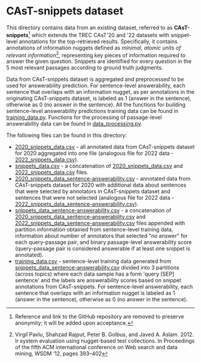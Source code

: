 # CAsT-snippets dataset

This directory contains data from an existing dataset, referred to as **CAsT-snippets**[^1] which extends the TREC CAsT'20 and '22 datasets with snippet-level annotations for the top-retrieved results. Specifically, it contains annotations of information nuggets defined as _minimal, atomic units of relevant information_[^2], representing key pieces of information required to answer the given question. Snippets are identified for every question in the 5 most relevant passages according to ground truth judgments. 

Data from CAsT-snippets dataset is aggregated and preprocessed to be used for answerability prediction. For sentence-level answerability, each sentence that overlaps with an information nugget, as per annotations in the originating CAsT-snippets dataset, is labeled as 1 (answer in the sentence), otherwise as 0 (no answer in the sentence). All the functions for building sentence-level answerability predictions training data can be found in [training_data.py](../../answerability_prediction/sentence_classification/training_data.py). Functions for the processing of passage-level answerability data can be found in [data_processing.py](../../answerability_prediction/utils/data_processing.py).

The following files can be found in this directory:
  - [2020_snippets_data.csv](2020/2020_snippets_data.csv) - all annotated data from CAsT-snippets dataset for 2020 aggregated into one file (analogous file for 2022 data - [2022_snippets_data.csv](2022/2022_snippets_data.csv)).
  - [snippets_data.csv](snippets_data.csv) - a concatenation of [2020_snippets_data.csv](2020/2020_snippets_data.csv) and [2022_snippets_data.csv](2022/2022_snippets_data.csv) files.
  - [2020_snippets_data_sentence-answerability.csv](2020/2020_snippets_data_sentence-answerability.csv) - annotated data from CAsT-snippets dataset for 2020 with additional data about sentences that were selected by annotators in CAsT-snippets dataset and sentences that were not selected (analogous file for 2022 data - [2022_snippets_data_sentence-answerability.csv](2022/2022_snippets_data_sentence-answerability.csv)).
  - [snippets_data_sentence-answerability.csv](snippets_data_sentence-answerability.csv) - a concatenation of [2020_snippets_data_sentence-answerability.csv](2020/2020_snippets_data_sentence-answerability.csv) and [2022_snippets_data_sentence-answerability.csv](2022/2022_snippets_data_sentence-answerability.csv) files appended with partition information obtained from sentence-level training data, information about number of annotators that selected "no answer" for each query-passage pair, and binary passage-level answerability score (query-passage pair is considered answerable if at least one snippet is annotated). 
  - [training_data.csv](training_data.csv) - sentence-level training data generated from [snippets_data_sentence-answerability.csv](snippets_data_sentence-answerability.csv) divided into 3 partitions (across topics) where each data sample has a form 'query [SEP] sentence' and the labels are answerability scores based on snippet annotations from CAsT-snippets. For sentence-level answerability, each sentence that overlaps with an information nugget is labeled as 1 (answer in the sentence), otherwise as 0 (no answer in the sentence).

[^1]: Reference and link to the GitHub repository are removed to preserve anonymity; it will be added upon acceptance.

[^2]: Virgil Pavlu, Shahzad Rajput, Peter B. Golbus, and Javed A. Aslam. 2012. Ir system evaluation using nugget-based test collections. In Proceedings of the fifth ACM international conference on Web search and data mining, WSDM ’12, pages 393–402